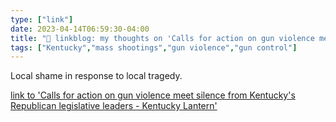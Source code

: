 ```yaml
---
type: ["link"]
date: 2023-04-14T06:59:30-04:00
title: "🔗 linkblog: my thoughts on 'Calls for action on gun violence meet silence from Kentucky's Republican legislative leaders - Kentucky Lantern'"
tags: ["Kentucky","mass shootings","gun violence","gun control"]
---
```

Local shame in response to local tragedy.  
 

[link to 'Calls for action on gun violence meet silence from Kentucky's Republican legislative leaders - Kentucky Lantern'](https://kentuckylantern.com/2023/04/14/calls-for-action-on-gun-violence-meet-silence-from-kentuckys-republican-legislative-leaders/)
